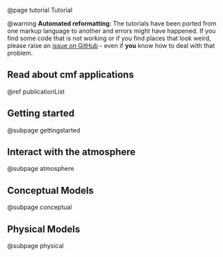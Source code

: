 @page tutorial Tutorial

@warning 
    **Automated reformatting**: 
    The tutorials have been ported from one markup language to another and
    errors might have happened. If you find some code that is not working
    or if you find places that look weird, please raise an 
    [issue on GitHub](https://github.com/philippkraft/cmf/issues) - even if 
    __you__ know how to deal with that problem.

## Read about cmf applications
@ref publicationList

## Getting started

@subpage gettingstarted

## Interact with the atmosphere

@subpage atmosphere

## Conceptual Models

@subpage conceptual

## Physical Models

@subpage physical




